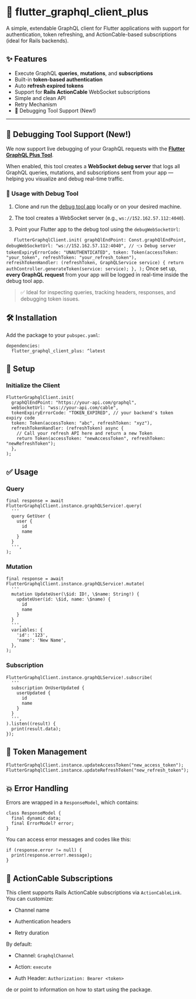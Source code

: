 
# 🚀 flutter_graphql_client_plus

A simple, extendable GraphQL client for Flutter applications with support for authentication, token refreshing, and ActionCable-based subscriptions (ideal for Rails backends).

## ✨ Features

- Execute GraphQL **queries**, **mutations**, and **subscriptions**
- Built-in **token-based authentication**
- Auto **refresh expired tokens**
- Support for **Rails ActionCable** WebSocket subscriptions
- Simple and clean API
- Retry Mechanism
- 🧪 Debugging Tool Support (New!)

---

## 🧪 Debugging Tool Support (New!)

We now support live debugging of your GraphQL requests with the  [**Flutter GraphQL Plus Tool**](https://github.com/muhsindev4/flutter_graphql_plus_tool).

When enabled, this tool creates a  **WebSocket debug server**  that logs all GraphQL queries, mutations, and subscriptions sent from your app — helping you visualize and debug real-time traffic.

### 🔌 Usage with Debug Tool

1.  Clone and run the  [debug tool app](https://github.com/muhsindev4/flutter_graphql_plus_tool)  locally or on your desired machine.

2.  The tool creates a WebSocket server (e.g.,  `ws://152.162.57.112:4040`).

3.  Point your Flutter app to the debug tool using the  `debugWebSocketUrl`:

`   FlutterGraphqlClient.init(
      graphQlEndPoint: Const.graphQlEndPoint,
      debugWebSocketUrl: "ws://152.162.57.112:4040", // 👈 Debug server
      tokenExpiryErrorCode: "UNAUTHENTICATED",
      token: Token(accessToken: "your_token", refreshToken: "your_refresh_token"),
      refreshTokenHandler: (refreshToken, GraphQLService service) {
        return authController.generateToken(service: service);
      },
    );`
    Once set up,  **every GraphQL request**  from your app will be logged in real-time inside the debug tool app.

> ✅ Ideal for inspecting queries, tracking headers, responses, and debugging token issues.


## 🛠 Installation

Add the package to your `pubspec.yaml`:


    dependencies:
      flutter_graphql_client_plus: ^latest 



## 🔧 Setup

### Initialize the Client

    FlutterGraphqlClient.init(
      graphQlEndPoint: "https://your-api.com/graphql",
      webSocketUrl: "wss://your-api.com/cable",
      tokenExpiryErrorCode: "TOKEN_EXPIRED", // your backend's token expiry code
      token: Token(accessToken: "abc", refreshToken: "xyz"),
      refreshTokenHandler: (refreshToken) async {
        // Call your refresh API here and return a new Token
        return Token(accessToken: "newAccessToken", refreshToken: "newRefreshToken");
      },
    );


## ✅ Usage

### Query

    final response = await FlutterGraphqlClient.instance.graphQLService!.query(
      '''
      query GetUser {
        user {
          id
          name
        }
      }
      ''',
    );


### Mutation

    final response = await FlutterGraphqlClient.instance.graphQLService!.mutate(
      '''
      mutation UpdateUser(\$id: ID!, \$name: String!) {
        updateUser(id: \$id, name: \$name) {
          id
          name
        }
      }
      ''',
      variables: {
        'id': '123',
        'name': 'New Name',
      },
    );

### Subscription

    FlutterGraphqlClient.instance.graphQLService!.subscribe(
      '''
      subscription OnUserUpdated {
        userUpdated {
          id
          name
        }
      }
      ''',
    ).listen((result) {
      print(result.data);
    });

##  🧪 Token Management

    FlutterGraphqlClient.instance.updateAccessToken("new_access_token");
    FlutterGraphqlClient.instance.updateRefreshToken("new_refresh_token");

##  💥 Error Handling
Errors are wrapped in a `ResponseModel`, which contains:

    class ResponseModel {
      final dynamic data;
      final ErrorModel? error;
    }

You can access error messages and codes like this:

    if (response.error != null) {
      print(response.error!.message);
    }
## 📡 ActionCable Subscriptions

This client supports Rails ActionCable subscriptions via  `ActionCableLink`. You can customize:

-   Channel name

-   Authentication headers

-   Retry duration


By default:

-   Channel:  `GraphqlChannel`

-   Action:  `execute`

-   Auth Header:  `Authorization: Bearer <token>`

de or point to information on how to
start using the package.

